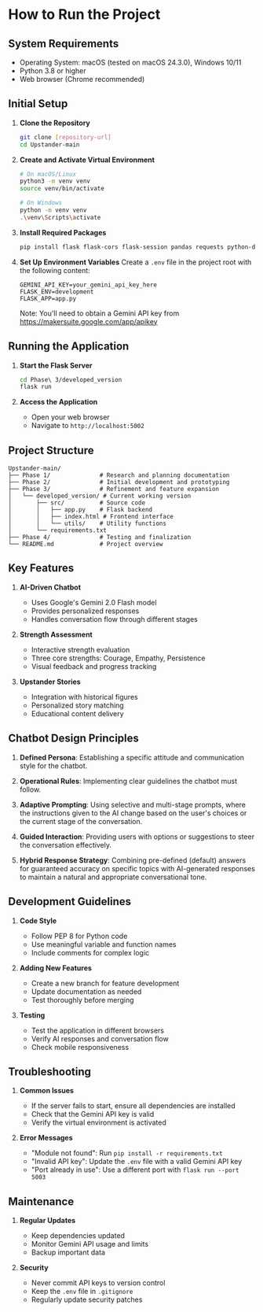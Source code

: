 # How to Run the Project

## System Requirements
- Operating System: macOS (tested on macOS 24.3.0), Windows 10/11
- Python 3.8 or higher
- Web browser (Chrome recommended)

## Initial Setup

1. **Clone the Repository**
   ```bash
   git clone [repository-url]
   cd Upstander-main
   ```

2. **Create and Activate Virtual Environment**
   ```bash
   # On macOS/Linux
   python3 -m venv venv
   source venv/bin/activate

   # On Windows
   python -m venv venv
   .\venv\Scripts\activate
   ```

3. **Install Required Packages**
   ```bash
   pip install flask flask-cors flask-session pandas requests python-dotenv google-generativeai
   ```

4. **Set Up Environment Variables**
   Create a `.env` file in the project root with the following content:
   ```
   GEMINI_API_KEY=your_gemini_api_key_here
   FLASK_ENV=development
   FLASK_APP=app.py
   ```

   Note: You'll need to obtain a Gemini API key from https://makersuite.google.com/app/apikey

## Running the Application

1. **Start the Flask Server**
   ```bash
   cd Phase\ 3/developed_version
   flask run
   ```

2. **Access the Application**
   - Open your web browser
   - Navigate to `http://localhost:5002`

## Project Structure

```
Upstander-main/
├── Phase 1/              # Research and planning documentation
├── Phase 2/              # Initial development and prototyping
├── Phase 3/              # Refinement and feature expansion
│   └── developed_version/ # Current working version
│       ├── src/          # Source code
│       │   ├── app.py    # Flask backend
│       │   ├── index.html # Frontend interface
│       │   └── utils/    # Utility functions
│       └── requirements.txt
├── Phase 4/              # Testing and finalization
└── README.md             # Project overview
```

## Key Features

1. **AI-Driven Chatbot**
   - Uses Google's Gemini 2.0 Flash model
   - Provides personalized responses
   - Handles conversation flow through different stages

2. **Strength Assessment**
   - Interactive strength evaluation
   - Three core strengths: Courage, Empathy, Persistence
   - Visual feedback and progress tracking

3. **Upstander Stories**
   - Integration with historical figures
   - Personalized story matching
   - Educational content delivery

## Chatbot Design Principles

1. **Defined Persona**: Establishing a specific attitude and communication style for the chatbot.

2. **Operational Rules**: Implementing clear guidelines the chatbot must follow.

3. **Adaptive Prompting**: Using selective and multi-stage prompts, where the instructions given to the AI change based on the user's choices or the current stage of the conversation.

4. **Guided Interaction**: Providing users with options or suggestions to steer the conversation effectively.

5. **Hybrid Response Strategy**: Combining pre-defined (default) answers for guaranteed accuracy on specific topics with AI-generated responses to maintain a natural and appropriate conversational tone.

## Development Guidelines

1. **Code Style**
   - Follow PEP 8 for Python code
   - Use meaningful variable and function names
   - Include comments for complex logic

2. **Adding New Features**
   - Create a new branch for feature development
   - Update documentation as needed
   - Test thoroughly before merging

3. **Testing**
   - Test the application in different browsers
   - Verify AI responses and conversation flow
   - Check mobile responsiveness

## Troubleshooting

1. **Common Issues**
   - If the server fails to start, ensure all dependencies are installed
   - Check that the Gemini API key is valid
   - Verify the virtual environment is activated

2. **Error Messages**
   - "Module not found": Run `pip install -r requirements.txt`
   - "Invalid API key": Update the `.env` file with a valid Gemini API key
   - "Port already in use": Use a different port with `flask run --port 5003`

## Maintenance

1. **Regular Updates**
   - Keep dependencies updated
   - Monitor Gemini API usage and limits
   - Backup important data

2. **Security**
   - Never commit API keys to version control
   - Keep the `.env` file in `.gitignore`
   - Regularly update security patches


